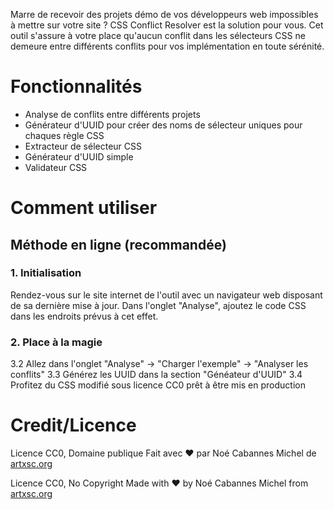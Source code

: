 Marre de recevoir des projets démo de vos développeurs web impossibles à mettre sur votre site ? CSS Conflict Resolver est la solution pour vous. Cet outil s'assure à votre place qu'aucun conflit dans les sélecteurs CSS ne demeure entre différents conflits pour vos implémentation en toute sérénité.

# Fonctionnalités

- Analyse de conflits entre différents projets
- Générateur d'UUID pour créer des noms de sélecteur uniques pour chaques règle CSS
- Extracteur de sélecteur CSS
- Générateur d'UUID simple
- Validateur CSS

# Comment utiliser
## Méthode en ligne (recommandée)

### 1. Initialisation

Rendez-vous sur le site internet de l'outil avec un navigateur web disposant de sa dernière mise à jour.
Dans l'onglet "Analyse", ajoutez le code CSS dans les endroits prévus à cet effet.

### 2. Place à la magie

3.2 Allez dans l'onglet "Analyse" -> "Charger l'exemple" -> "Analyser les conflits"
3.3 Générez les UUID dans la section "Généateur d'UUID"
3.4 Profitez du CSS modifié sous licence CC0 prêt à être mis en production

# Credit/Licence

Licence CC0, Domaine publique
Fait avec ❤ par Noé Cabannes Michel de [artxsc.org](artxsc.org)

Licence CC0, No Copyright
Made with ❤ by Noé Cabannes Michel from [artxsc.org](artxsc.org)
